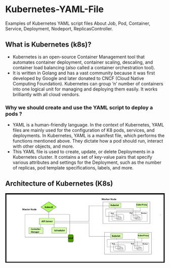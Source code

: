 # Kubernetes-YAML-File
Examples of Kubernetes YAML script files About Job, Pod, Container, Service, Deployment, Nodeport, ReplicasController.

## What is Kubernetes (k8s)?
  * Kubernetes is an open-source Container Management tool that automates container deployment, container scaling, descaling, and container
load balancing (also called a container orchestration tool).
  * It is written in Golang and has a vast community because it was first developed by Google and later donated to CNCF (Cloud Native Computing Foundation).
Kubernetes can group ‘n’ number of containers into one logical unit for managing and deploying them easily. It works brilliantly with all cloud vendors.

### Why we should create and use the YAML script to deploy a pods ?
  * YAML is a human-friendly language. In the context of Kubernetes, YAML files are mainly used for the configuration of K8 pods, services, and
deployments. In Kubernetes, YAML is a manifest file, which performs the functions mentioned above. They dictate how a pod should run,
interact with other objects, and more.
  * This YAML file is used to create, update, or delete Deployments in a Kubernetes cluster. It contains a set of key-value pairs that specify
various attributes and settings for the Deployment, such as the number of replicas, pod template specifications, labels, and more.

## Architecture of Kubernetes (K8s)

![image](./Archi.png)
